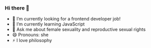 ### Hi there 👋

- 🔭 I’m currently looking for a frontend developer job!
- 🌱 I’m currently learning JavaScript
- 💬 Ask me about female sexuality and reproductive sexual rights
- 😄 Pronouns: she
- ⚡ I love philosophy 




